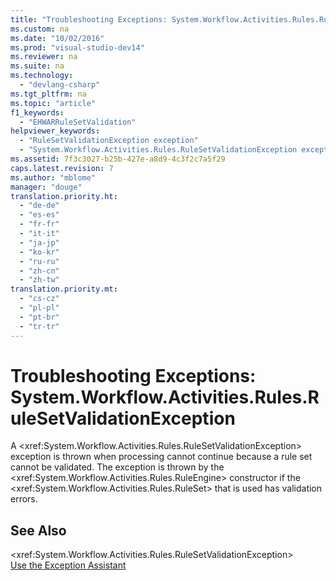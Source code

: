 ```yaml
---
title: "Troubleshooting Exceptions: System.Workflow.Activities.Rules.RuleSetValidationException"
ms.custom: na
ms.date: "10/02/2016"
ms.prod: "visual-studio-dev14"
ms.reviewer: na
ms.suite: na
ms.technology: 
  - "devlang-csharp"
ms.tgt_pltfrm: na
ms.topic: "article"
f1_keywords: 
  - "EHWARRuleSetValidation"
helpviewer_keywords: 
  - "RuleSetValidationException exception"
  - "System.Workflow.Activities.Rules.RuleSetValidationException exception"
ms.assetid: 7f3c3027-b25b-427e-a8d9-4c3f2c7a5f29
caps.latest.revision: 7
ms.author: "mblome"
manager: "douge"
translation.priority.ht: 
  - "de-de"
  - "es-es"
  - "fr-fr"
  - "it-it"
  - "ja-jp"
  - "ko-kr"
  - "ru-ru"
  - "zh-cn"
  - "zh-tw"
translation.priority.mt: 
  - "cs-cz"
  - "pl-pl"
  - "pt-br"
  - "tr-tr"
---
```

# Troubleshooting Exceptions: System.Workflow.Activities.Rules.RuleSetValidationException
A \<xref:System.Workflow.Activities.Rules.RuleSetValidationException> exception is thrown when processing cannot continue because a rule set cannot be validated. The exception is thrown by the \<xref:System.Workflow.Activities.Rules.RuleEngine> constructor if the \<xref:System.Workflow.Activities.Rules.RuleSet> that is used has validation errors.  
  
## See Also  
 \<xref:System.Workflow.Activities.Rules.RuleSetValidationException>   
 [Use the Exception Assistant](../Topic/How%20to:%20Use%20the%20Exception%20Assistant.md)